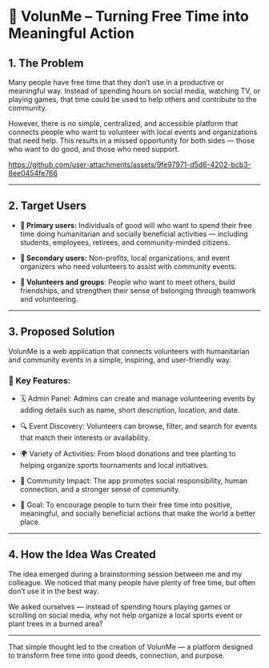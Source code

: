 # 💛 VolunMe – Turning Free Time into Meaningful Action
## 1. The Problem

Many people have free time that they don’t use in a productive or meaningful way.
Instead of spending hours on social media, watching TV, or playing games, that time could be used to help others and contribute to the community.

However, there is no simple, centralized, and accessible platform that connects people who want to volunteer with local events and organizations that need help.
This results in a missed opportunity for both sides — those who want to do good, and those who need support.


https://github.com/user-attachments/assets/9fe97971-d5d6-4202-bcb3-8ee0454fe766

---

## 2. Target Users


- **👥 Primary users:** Individuals of good will who want to spend their free time doing humanitarian and socially beneficial activities — including students, employees, retirees, and community-minded citizens.


- **🤝 Secondary users:** Non-profits, local organizations, and event organizers who need volunteers to assist with community events.


- **💬 Volunteers and groups**: People who want to meet others, build friendships, and strengthen their sense of belonging through teamwork and volunteering.

---

## 3. Proposed Solution

VolunMe is a web application that connects volunteers with humanitarian and community events in a simple, inspiring, and user-friendly way.

### 🔑 Key Features:

-  🗓️ Admin Panel: Admins can create and manage volunteering events by adding details such as name, short description, location, and date.

-  🔍 Event Discovery: Volunteers can browse, filter, and search for events that match their interests or availability.

-  🌍 Variety of Activities: From blood donations and tree planting to helping organize sports tournaments and local initiatives.

-  💬 Community Impact: The app promotes social responsibility, human connection, and a stronger sense of community.

-  🎯 Goal: To encourage people to turn their free time into positive, meaningful, and socially beneficial actions that make the world a better place.

---

## 4. How the Idea Was Created

The idea emerged during a brainstorming session between me and my colleague.
We noticed that many people have plenty of free time, but often don’t use it in the best way.

We asked ourselves — instead of spending hours playing games or scrolling on social media, why not help organize a local sports event or plant trees in a burned area?

---

That simple thought led to the creation of VolunMe — a platform designed to transform free time into good deeds, connection, and purpose.
